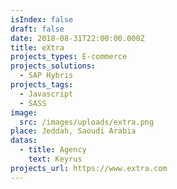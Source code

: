 ```yaml
---
isIndex: false
draft: false
date: 2018-08-31T22:00:00.000Z
title: eXtra
projects_types: E-commerce
projects_solutions:
  - SAP Hybris
projects_tags:
  - Javascript
  - SASS
image:
  src: /images/uploads/extra.png
place: Jeddah, Saoudi Arabia
datas:
  - title: Agency
    text: Keyrus
projects_url: https://www.extra.com
---
```

